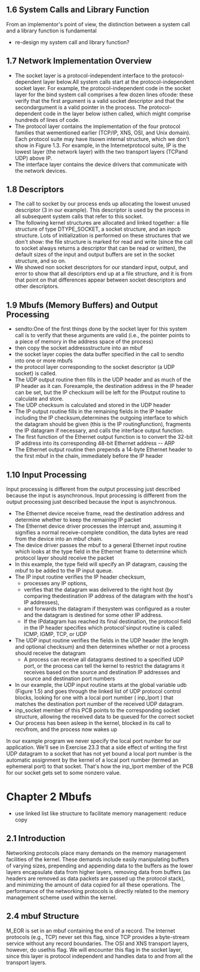 ## 1.6 System Calls and Library Function
From an implementor's point of view, the distinction between a system call and a library function is fundamental

- re-design my system call and library function?


## 1.7 Network Implementation Overview

- The socket layer is a protocol-independent interface to the protocol-dependent layer below.All system calls start at the protocol-independent socket layer. For example, the protocol-independent code in the socket layer for the bind system call comprises a few dozen lines ofcode: these verify that the first argument is a valid socket descriptor and that the secondargument is a valid pointer in the process. The protocol-dependent code in the layer below isthen called, which might comprise hundreds of lines of code.
- The protocol layer contains the implementation of the four protocol families that wementioned earlier (TCP/IP, XNS, OSI, and Unix domain). Each protocol suite may have itsown internal structure, which we don't show in Figure 1.3. For example, in the Internetprotocol suite, IP is the lowest layer (the network layer) with the two transport layers (TCPand UDP) above IP.
- The interface layer contains the device drivers that communicate with the network devices.

## 1.8 Descriptors

 - The call to socket by our process ends up allocating the lowest unused descriptor (3 in our example). This descriptor is used by the process in all subsequent system calls that refer to this socket.
 - The following kernel structures are allocated and linked together: a file structure of type DTYPE_SOCKET, a socket structure, and an inpcb structure. Lots of initialization is performed on these structures that we don't show: the file structure is marked for read and write (since the call to socket always returns a descriptor that can be read or written), the default sizes of the input and output buffers are set in the socket structure, and so on.
 - We showed non socket descriptors for our standard input, output, and error to show that all descriptors end up at a file structure, and it is from that point on that differences appear between socket descriptors and other descriptors.

## 1.9 Mbufs (Memory Buffers) and Output Processing

- sendto:One of the first things done by the socket layer for this system call is to verify that these arguments are valid (i.e., the pointer points to a piece of memory in the address space of the process)
- then copy the socket addressstructure into an mbuf
- the socket layer copies the data buffer specified in the call to sendto into one or more mbufs
- the protocol layer corresponding to the socket descriptor (a UDP socket) is called.
- The UDP output routine then fills in the UDP header and as much of the IP header as it can. Forexample, the destination address in the IP header can be set, but the IP checksum will be left for the IPoutput routine to calculate and store.
- The UDP checksum is calculated and stored in the UDP header
- The IP output routine fills in the remaining fields in the IP header including the IP checksum,determines the outgoing interface to which the datagram should be given (this is the IP routingfunction), fragments the IP datagram if necessary, and calls the interface output function.
- The first function of the Ethernet output function is to convert the 32-bit IP address into its corresponding 48-bit Ethernet address -- ARP
- The Ethernet output routine then prepends a 14-byte Ethernet header to the first mbuf in the chain,
  immediately before the IP header


## 1.10 Input Processing

Input processing is different from the output processing just described because the input is asynchronous. Input processing is different from the output processing just described because the input is asynchronous.

- The Ethernet device receive frame, read the destination address and determine whether to keep the remaining IP packet
- The Ethernet device driver processes the interrupt and, assuming it signifies a normal receive-complete condition, the data bytes are read from the device into an mbuf chain.
- The device driver passes the mbuf to a general Ethernet input routine which looks at the type field in the Ethernet frame to determine which protocol layer should receive the packet
- In this example, the type field will specify an IP datagram, causing the mbuf to be added to the IP input queue.
- The IP input routine verifies the IP header checksum,
  - processes any IP options,
  - verifies that the datagram was delivered to the right host (by comparing thedestination IP address of the datagram with the host's IP addresses),
  - and forwards the datagram if thesystem was configured as a router and the datagram is destined for some other IP address.
  - If the IPdatagram has reached its final destination, the protocol field in the IP header specifies which protocol'sinput routine is called: ICMP, IGMP, TCP, or UDP
- The UDP input routine verifies the fields in the UDP header (the length and optional checksum) and then determines whether or not a process should receive the datagram
  - A process can receive all datagrams destined to a specified UDP port, or the process can tell the kernel to restrict the datagrams it receives based on the source and destination IP addresses and source and destination port numbers
- In our example, the UDP input routine starts at the global variable udb (Figure 1.5) and goes through the linked list of UDP protocol control blocks, looking for one with a local port number ( inp_lport ) that matches the destination port number of the received UDP datagram.
- inp_socket member of this PCB points to the corresponding socket structure, allowing the received data to be queued for the correct socket
- Our process has been asleep in the kernel, blocked in its call to recvfrom, and the process now wakes up



In our example program we never specify the local port number for our application. We'll see in Exercise 23.3 that a side effect of writing the first UDP datagram to a socket that has not yet bound a local port number is the automatic assignment by the kernel of a local port number (termed an ephemeral port) to that socket. That's how the inp_lport member of the PCB for our socket gets set to some nonzero value.

# Chapter 2 Mbufs

- use linked list like structure to facilitate memory management: reduce copy

## 2.1 Introduction

Networking protocols place many demands on the memory management facilities of the kernel. These demands include easily manipulating buffers of varying sizes, prepending and appending data to the buffers as the lower layers encapsulate data from higher layers, removing data from buffers (as headers are removed as data packets are passed up the protocol stack), and minimizing the amount of data copied for all these operations. The performance of the networking protocols is directly related to the memory management scheme used within the kernel.

## 2.4 mbuf Structure

M_EOR is set in an mbuf containing the end of a record. The Internet protocols (e.g., TCP) never set this flag, since TCP provides a byte-stream service without any record boundaries. The OSI and XNS transport layers, however, do usethis flag. We will encounter this flag in the socket layer, since this layer is protocol independent and handles data to and from all the transport layers.